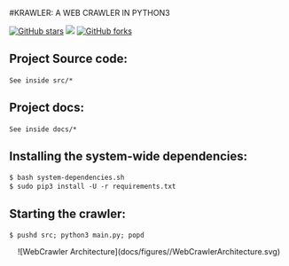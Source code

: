 #KRAWLER: A WEB CRAWLER IN PYTHON3

[![GitHub stars](https://img.shields.io/github/stars/badges/shields.svg?style=social&label=Star&style=plastic)](https://github.com/habedi/Krawler/stargazers)	[![](https://img.shields.io/github/issues-raw/badges/shields.svg?style=plastic)](https://github.com/habedi/Krawler/issues)	[![GitHub forks](https://img.shields.io/github/forks/badges/shields.svg?style=social&label=Fork&style=plastic)](https://github.com/habedi/Krawler/network)

Project Source code:
---
	See inside src/*

Project docs:
---
	See inside docs/*

Installing the system-wide dependencies:
---
    $ bash system-dependencies.sh
    $ sudo pip3 install -U -r requirements.txt

Starting the crawler:
---
	$ pushd src; python3 main.py; popd

<center> ![WebCrawler Architecture](docs/figures//WebCrawlerArchitecture.svg) </center>
